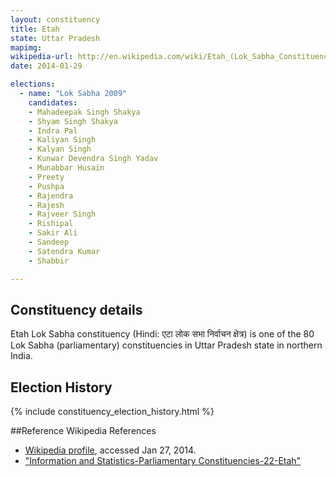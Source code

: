 ```yaml
---
layout: constituency
title: Etah
state: Uttar Pradesh
mapimg: 
wikipedia-url: http://en.wikipedia.com/wiki/Etah_(Lok_Sabha_Constituency)
date: 2014-01-29

elections: 
  - name: "Lok Sabha 2009"
    candidates: 
    - Mahadeepak Singh Shakya 
    - Shyam Singh Shakya 
    - Indra Pal 
    - Kaliyan Singh 
    - Kalyan Singh 
    - Kunwar Devendra Singh Yadav 
    - Munabbar Husain 
    - Preety 
    - Pushpa 
    - Rajendra 
    - Rajesh 
    - Rajveer Singh 
    - Rishipal 
    - Sakir Ali 
    - Sandeep 
    - Satendra Kumar 
    - Shabbir 

---
```

## Constituency details
Etah Lok Sabha constituency (Hindi: एटा लोक सभा निर्वाचन क्षेत्र) is one of the 80 Lok Sabha (parliamentary) constituencies in Uttar Pradesh state in northern India.




## Election History
{% include constituency_election_history.html %}

##Reference
Wikipedia References
- [Wikipedia profile]({{page.profile.wikipedia}}), accessed Jan 27, 2014.
- ["Information and Statistics-Parliamentary Constituencies-22-Etah"][wiki1]

[wiki1]: http://ceouttarpradesh.nic.in/022_PC_Statistics_English.aspx
